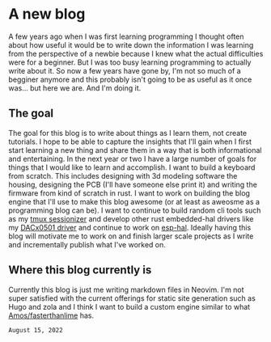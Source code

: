 # A new blog

A few years ago when I was first learning programming I thought often about how useful it would be to write down the information I was learning from the perspective of a newbie because I knew what the actual difficulties were for a beginner. But I was too busy learning programming to actually write about it. So now a few years have gone by, I'm not so much of a begginer anymore and this probably isn't going to be as useful as it once was... but here we are. And I'm doing it. 

## The goal

The goal for this blog is to write about things as I learn them, not create tutorials. I hope to be able to capture the insights that I'll gain when I first start learning a new thing and share them in a way that is both informational and entertaining. In the next year or two I have a large number of goals for things that I would like to learn and accomplish. I want to build a keyboard from scratch. This includes designing with 3d modeling software the housing, designing the PCB (I'll have someone else print it) and writing the firmware from kind of scratch in rust. I want to work on building the blog engine that I'll use to make this blog awesome (or at least as aweosme as a programming blog can be). I want to continue to build random cli tools such as my [tmux sessionizer](https://github.com/jrmoulton/tmux-sessionizer) and develop other rust embedded-hal drivers like my [DACx0501 driver](https://github.com/jrmoulton/dacx0501) and continue to work on [esp-hal](https://github.com/esp-rs/esp-hal). Ideally having this blog will motivate me to work on and finish larger scale projects as I write and incrementally publish what I've worked on.  

## Where this blog currently is

Currently this blog is just me writing markdown files in Neovim. I'm not super satisfied with the current offerings for static site generation such as Hugo and zola and I think I want to build a custom engine similar to what [Amos/fasterthanlime](https://fasterthanli.me) has. 

``` date
August 15, 2022
```
